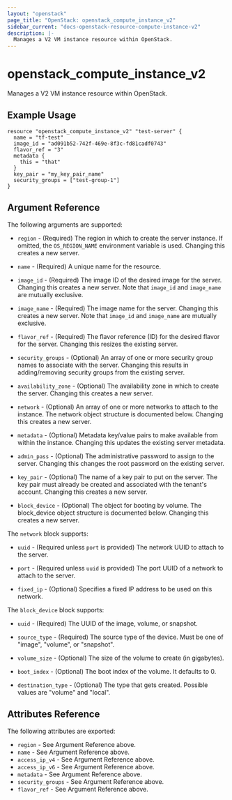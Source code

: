 ```yaml
---
layout: "openstack"
page_title: "OpenStack: openstack_compute_instance_v2"
sidebar_current: "docs-openstack-resource-compute-instance-v2"
description: |-
  Manages a V2 VM instance resource within OpenStack.
---
```


# openstack\_compute\_instance_v2

Manages a V2 VM instance resource within OpenStack.

## Example Usage

```
resource "openstack_compute_instance_v2" "test-server" {
  name = "tf-test"
  image_id = "ad091b52-742f-469e-8f3c-fd81cadf0743"
  flavor_ref = "3"
  metadata {
    this = "that"
  }
  key_pair = "my_key_pair_name"
  security_groups = ["test-group-1"]
}
```

## Argument Reference

The following arguments are supported:

* `region` - (Required) The region in which to create the server instance. If
    omitted, the `OS_REGION_NAME` environment variable is used. Changing this
    creates a new server.

* `name` - (Required) A unique name for the resource.

* `image_id` - (Required) The image ID of the desired image for the server.
    Changing this creates a new server. Note that `image_id` and `image_name`
    are mutually exclusive.

* `image_name` - (Required) The image name for the server. Changing this
   creates a new server. Note that `image_id` and `image_name` are mutually
   exclusive.

* `flavor_ref` - (Required) The flavor reference (ID) for the desired flavor
    for the server. Changing this resizes the existing server.

* `security_groups` - (Optional) An array of one or more security group names
    to associate with the server. Changing this results in adding/removing
    security groups from the existing server.

* `availability_zone` - (Optional) The availability zone in which to create
    the server. Changing this creates a new server.

* `network` - (Optional) An array of one or more networks to attach to the
    instance. The network object structure is documented below. Changing this
    creates a new server.

* `metadata` - (Optional) Metadata key/value pairs to make available from
    within the instance. Changing this updates the existing server metadata.

* `admin_pass` - (Optional) The administrative password to assign to the server.
    Changing this changes the root password on the existing server.

* `key_pair` - (Optional) The name of a key pair to put on the server. The key
    pair must already be created and associated with the tenant's account.
    Changing this creates a new server.

* `block_device` - (Optional) The object for booting by volume. The block_device
    object structure is documented below. Changing this creates a new server.

The `network` block supports:

* `uuid` - (Required unless `port` is provided) The network UUID to attach to
    the server.

* `port` - (Required unless `uuid` is provided) The port UUID of a network to
    attach to the server.

* `fixed_ip` - (Optional) Specifies a fixed IP address to be used on this
    network.

The `block_device` block supports:

* `uuid` - (Required) The UUID of the image, volume, or snapshot.

* `source_type` - (Required) The source type of the device. Must be one of
    "image", "volume", or "snapshot".

* `volume_size` - (Optional) The size of the volume to create (in gigabytes).

* `boot_index` - (Optional) The boot index of the volume. It defaults to 0.

* `destination_type` - (Optional) The type that gets created. Possible values
    are "volume" and "local".

## Attributes Reference

The following attributes are exported:

* `region` - See Argument Reference above.
* `name` - See Argument Reference above.
* `access_ip_v4` - See Argument Reference above.
* `access_ip_v6` - See Argument Reference above.
* `metadata` - See Argument Reference above.
* `security_groups` - See Argument Reference above.
* `flavor_ref` - See Argument Reference above.
